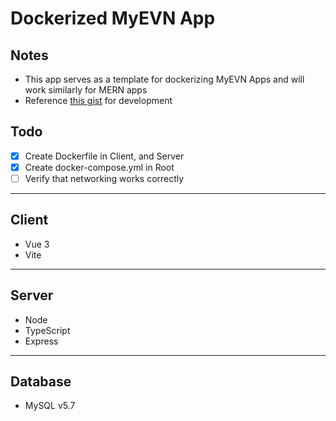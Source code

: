 # Dockerized MyEVN App

## Notes

- This app serves as a template for dockerizing MyEVN Apps and will work similarly for MERN apps
- Reference [this gist](https://gist.github.com/716green/3c6e3e34cf9d6450103a866117184a52) for development

## Todo

- [x] Create Dockerfile in Client, and Server
- [x] Create docker-compose.yml in Root
- [ ] Verify that networking works correctly

---

## Client

- Vue 3
- Vite

---

## Server

- Node
- TypeScript
- Express

---

## Database

- MySQL v5.7
